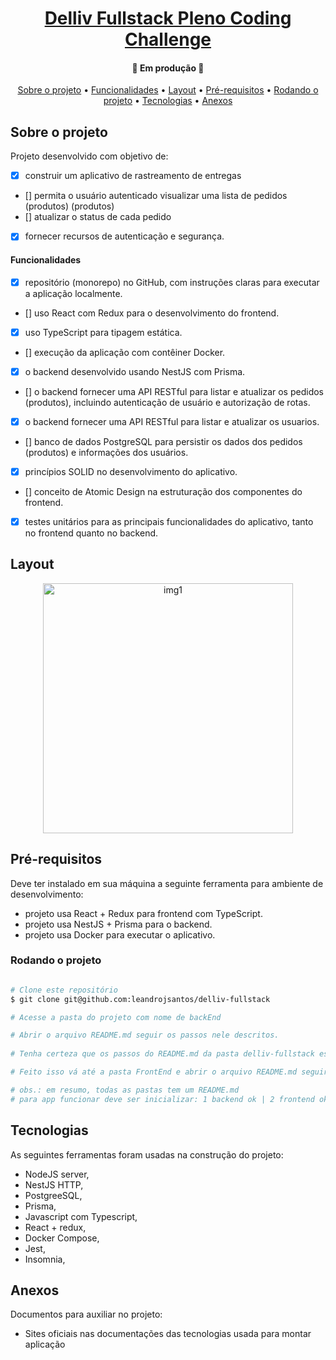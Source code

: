 <h1 align="center">
    <a href="#" alt="">Delliv Fullstack Pleno Coding Challenge</a>
</h1>

<h4 align="center">
	🚧 Em produção 🚧
</h4>

<p align="center">
 <a href="#sobre-o-projeto">Sobre o projeto</a> •
 <a href="#funcionalidades">Funcionalidades</a> • 
 <a href="#layout">Layout</a> • 
 <a href="#pré-requisitos">Pré-requisitos</a> •
 <a href="#rodando-o-projeto">Rodando o projeto</a> •
 <a href="#tecnologias">Tecnologias</a> •
 <a href="#anexos">Anexos</a>
</p>

## Sobre o projeto
Projeto desenvolvido com objetivo de:
- [x] construir um aplicativo de rastreamento de entregas 
- [] permita o usuário autenticado visualizar uma lista de pedidos (produtos) (produtos)
- [] atualizar o status de cada pedido 
- [x] fornecer recursos de autenticação e segurança.

#### Funcionalidades
- [x] repositório (monorepo) no GitHub, com instruções claras para executar a aplicação localmente.
- [] uso React com Redux para o desenvolvimento do frontend.
- [x] uso TypeScript para tipagem estática.
- [] execução da aplicação com contêiner Docker.
- [x] o backend desenvolvido usando NestJS com Prisma.
- [] o backend fornecer uma API RESTful para listar e atualizar os pedidos (produtos), incluindo autenticação de usuário e autorização de rotas.
- [x] o backend fornecer uma API RESTful para listar e atualizar os usuarios.
- [] banco de dados PostgreSQL para persistir os dados dos pedidos (produtos) e informações dos usuários.
- [x] princípios SOLID no desenvolvimento do aplicativo.
- [] conceito de Atomic Design na estruturação dos componentes do frontend.
- [x] testes unitários para as principais funcionalidades do aplicativo, tanto no frontend quanto no backend.

## Layout

<p align="center" style="display: flex; align-items: flex-start; justify-content: center;">
  <img alt="img1" title="#img1" src="./helpers/" width="400px">
</p>


## Pré-requisitos
Deve ter instalado em sua máquina a seguinte ferramenta para ambiente de desenvolvimento:
- projeto usa React + Redux para frontend com TypeScript.
- projeto usa NestJS + Prisma para o backend.
- projeto usa Docker para executar o aplicativo.

### Rodando o projeto
```bash

# Clone este repositório
$ git clone git@github.com:leandrojsantos/delliv-fullstack

# Acesse a pasta do projeto com nome de backEnd

# Abrir o arquivo README.md seguir os passos nele descritos.
 
# Tenha certeza que os passos do README.md da pasta delliv-fullstack estão em serviço. 

# Feito isso vá até a pasta FrontEnd e abrir o arquivo README.md seguir os passos nele descritos

# obs.: em resumo, todas as pastas tem um README.md 
# para app funcionar deve ser inicializar: 1 backend ok | 2 frontend ok


```

## Tecnologias
As seguintes ferramentas foram usadas na construção do projeto:
- NodeJS server,
- NestJS HTTP,
- PostgreeSQL,
- Prisma,
- Javascript com Typescript, 
- React + redux,
- Docker Compose,
- Jest,
- Insomnia,

## Anexos
Documentos para auxiliar no projeto:
* Sites oficiais nas documentações das tecnologias usada para montar aplicação